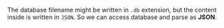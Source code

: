 The database filename might be written in `.db` extension, but the content inside is written in `JSON`. So we can access database and parse as **JSON**.
